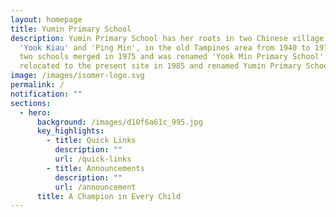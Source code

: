 ```yaml
---
layout: homepage
title: Yumin Primary School
description: Yumin Primary School has her roots in two Chinese village schools,
  'Yook Kiau' and 'Ping Min', in the old Tampines area from 1940 to 1974. The
  two schools merged in 1975 and was renamed 'Yook Min Primary School'. It was
  relocated to the present site in 1985 and renamed Yumin Primary School'.
image: /images/isomer-logo.svg
permalink: /
notification: ""
sections:
  - hero:
      background: /images/d10f6a61c_995.jpg
      key_highlights:
        - title: Quick Links
          description: ""
          url: /quick-links
        - title: Announcements
          description: ""
          url: /announcement
      title: A Champion in Every Child
---
```

